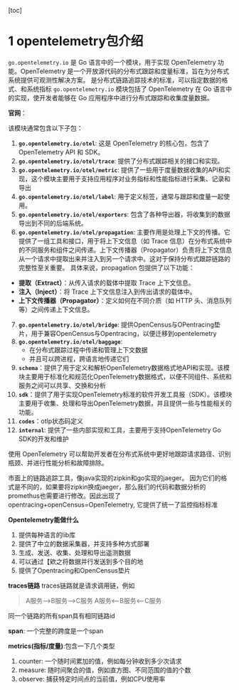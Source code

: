 [toc]

# 1 opentelemetry包介绍
`go.opentelemetry.io` 是 Go 语言中的一个模块，用于实现 OpenTelemetry 功能。OpenTelemetry 是一个开放源代码的分布式跟踪和度量标准，旨在为分布式系统提供可观测性解决方案。
是分布式链路追踪技术的标准，可以指定数据的格式、和系统指标
`go.opentelemetry.io` 模块包括了 OpenTelemetry 在 Go 语言中的实现，使开发者能够在 Go 应用程序中进行分布式跟踪和收集度量数据。

**官网**：

该模块通常包含以下子包：

1. **`go.opentelemetry.io/otel`**: 这是 OpenTelemetry 的核心包，包含了 OpenTelemetry API 和 SDK。
2. **`go.opentelemetry.io/otel/trace`**: 提供了分布式跟踪相关的接口和实现。
3. **`go.opentelemetry.io/otel/metric`**: 提供了一些用于度量数据收集的API和实现，这个模块主要用于支持应用程序对业务指标和性能指标进行采集、记录和导出
4. **`go.opentelemetry.io/otel/label`**: 用于定义标签，通常与跟踪和度量一起使用。
5. **`go.opentelemetry.io/otel/exporters`**: 包含了各种导出器，将收集到的数据导出到不同的后端系统。
6. **`go.opentelemetry.io/otel/propagation`**: 主要作用是处理上下文的传播。它提供了一组工具和接口，用于将上下文信息（如 Trace 信息）在分布式系统中的不同服务和组件之间传递。上下文传播器（Propagator）负责将上下文信息从一个请求中提取出来并注入到另一个请求中。这对于保持分布式跟踪链路的完整性至关重要。
具体来说，propagation 包提供了以下功能：

- **提取（Extract）**：从传入请求的载体中提取 Trace 上下文信息。
- **注入（Inject）**：将 Trace 上下文信息注入到传出请求的载体中。
- **上下文传播器（Propagator）**：定义如何在不同介质（如 HTTP 头、消息队列等）之间传递上下文信息。
7. **`go.opentelemetry.io/otel/bridge`**: 提供OpenCensus与OPentracing垫片，用于兼容OpenCensus与Opentracing，以便迁移到opentelemetry
8. **`go.opentelemetry.io/otel/baggage`**: 
   - 在分布式跟踪过程中传递和管理上下文数据
   - 并且可以跨进程，跨语言地传递它们
9. **`schema`**：提供了用于定义和解析OpenTelemetry数据格式地API和实现。该模块主要用于标准化和规范化OpenTelemetry数据格式，以便不同组件、系统和服务之间可以共享、交换和分析
10. **`sdk`**：提供了用于实现OpenTelemetry标准的软件开发工具报（SDK）。该模块主要用于收集、处理和导出OpenTelemetry数据，并且提供一些与性能相关的功能。 
11. **`codes`**：otlp状态码定义
12. **`internal`**: 提供了一些内部实现和工具，主要用于支持OpenTelemetry Go SDK的开发和维护

使用 OpenTelemetry 可以帮助开发者在分布式系统中更好地跟踪请求路径、识别瓶颈、并进行性能分析和故障排除。

市面上的链路追踪工具，像java实现的zipkin和go实现的jaeger。 因为它们的格式是不同的，如果要将zipkin换成jaeger，那么我们的代码和数据分析的promethus也需要进行修改。因此出现了opentracing+openCensus=OpenTelemetry, 它提供了统一了监控指标标准

**Opentelemetry能做什么**
1. 提供每种语言的lib库
2. 提供了中立的数据采集器，并支持多种方式部署
3. 生成、发送、收集、处理和导出遥测数据
4. 可以通过【欸之将数据并行发送到多个目的地
5. 提供了Opentracing和OpenCensus垫片

**traces链路**
traces链路就是请求调用链，例如
>A服务-->B服务-->C服务
A服务<--B服务<--C服务

同一个链路的所有span具有相同链路id

**span**: 一个完整的跨度是一个span

**metrics(指标/度量)**:包含一下几个类型
1. counter: 一个随时间累加的值，例如每分钟收到多少次请求
2. measure: 随时间聚合的值，例如直方图、不同范围的值的个数
3. observe: 捕获特定时间点的当前值，例如CPU使用率
